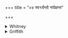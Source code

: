+++
title = "०४ स्व१र्यन्तो नापेक्षन्त"

+++

<details><summary>Whitney</summary>

### Translation
4. Going to heaven (*svàr*) they look not away; they ascend to the sky,  
the two firmaments (*ródasī*)—they who, well-knowing, have extended the  
everywhere-streaming sacrifice.

### Notes
The other texts (VS. xvii. 68; TS. and MS. as above) have no variants;  
but Ppp. ends **b** with *rohantu rādhasaḥ*. The comm. again takes  
*svar* as *svarga;* and *viśvatodhāram* as either *sarvato dhārakam* or  
else *sarvato ‘vicchinnaphalaprāptyupāyā yasmin*.
</details>

<details><summary>Griffith</summary>

Mounting the sky they look not round; they rise to heaven through both the worlds, Sages who paid the sacrifice that pours its streams on every side.
</details>
